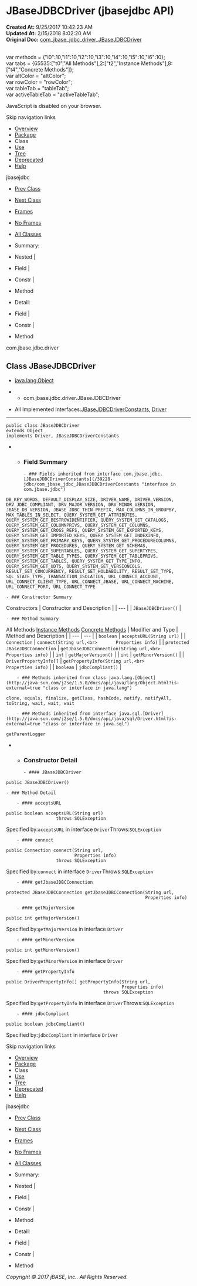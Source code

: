 # JBaseJDBCDriver (jbasejdbc   API)

**Created At:** 9/25/2017 10:42:23 AM  
**Updated At:** 2/15/2018 8:02:20 AM  
**Original Doc:** [com_jbase_jdbc_driver_JBaseJDBCDriver](https://docs.jbase.com/39230-driver/com_jbase_jdbc_driver_JBaseJDBCDriver)  

<!--<br>    try {<br>        if (location.href.indexOf('is-external=true') == -1) {<br>            parent.document.title="JBaseJDBCDriver (jbasejdbc   API)";<br>        }<br>    }<br>    catch(err) {<br>    }<br>//--><br>var methods = {"i0":10,"i1":10,"i2":10,"i3":10,"i4":10,"i5":10,"i6":10};<br>var tabs = {65535:["t0","All Methods"],2:["t2","Instance Methods"],8:["t4","Concrete Methods"]};<br>var altColor = "altColor";<br>var rowColor = "rowColor";<br>var tableTab = "tableTab";<br>var activeTableTab = "activeTableTab";
JavaScript is disabled on your browser.

Skip navigation links

- [Overview](../../../../overview-summary.html)
- [Package](/39230-driver/com_jbase_jdbc_driver_package-summary)
- Class
- [Use](/39231-class-use/com_jbase_jdbc_driver_class-use_JBaseJDBCDriver)
- [Tree](/39230-driver/com_jbase_jdbc_driver_package-tree)
- [Deprecated](../../../../deprecated-list.html)
- [Help](../../../../help-doc.html)


jbasejdbc <br>

- [Prev Class](/39230-driver/com_jbase_jdbc_driver_JBaseDBError "class in com.jbase.jdbc.driver")
- [Next Class](/39230-driver/com_jbase_jdbc_driver_SQLState "class in com.jbase.jdbc.driver")


- [Frames](../../../../index.html?com/jbase/jdbc/driver//39230-driver/com_jbase_jdbc_driver_JBaseJDBCDriver)
- [No Frames](/39230-driver/com_jbase_jdbc_driver_JBaseJDBCDriver)


- [All Classes](../../../../allclasses-noframe.html)


<!--<br>  allClassesLink = document.getElementById("allclasses\_navbar\_top");<br>  if(window==top) {<br>    allClassesLink.style.display = "block";<br>  }<br>  else {<br>    allClassesLink.style.display = "none";<br>  }<br>  //-->

- Summary:
- Nested |
- Field |
- Constr |
- Method


- Detail:
- Field |
- Constr |
- Method

com.jbase.jdbc.driver

## Class JBaseJDBCDriver

- [java.lang.Object](http://java.sun.com/j2se/1.5.0/docs/api/java/lang/Object.html?is-external=true "class or interface in java.lang")
- - com.jbase.jdbc.driver.JBaseJDBCDriver


- All Implemented Interfaces:[JBaseJDBCDriverConstants](/39228-jdbc/com_jbase_jdbc_JBaseJDBCDriverConstants "interface in com.jbase.jdbc"), [Driver](http://java.sun.com/j2se/1.5.0/docs/api/java/sql/Driver.html?is-external=true "class or interface in java.sql")
* * *


```
public class JBaseJDBCDriver
extends Object
implements Driver, JBaseJDBCDriverConstants
```

- - ### Field Summary

        - ### Fields inherited from interface com.jbase.jdbc.[JBaseJDBCDriverConstants](/39228-jdbc/com_jbase_jdbc_JBaseJDBCDriverConstants "interface in com.jbase.jdbc")
`DB_KEY_WORDS, DEFAULT_DISPLAY_SIZE, DRIVER_NAME, DRIVER_VERSION, DRV_JDBC_COMPLIANT, DRV_MAJOR_VERSION, DRV_MINOR_VERSION, JBASE_DB_VERSION, JBASE_JDBC_THIN_PREFIX, MAX_COLUMNS_IN_GROUPBY, MAX_TABLES_IN_SELECT, QUERY_SYSTEM_GET_ATTRIBUTES, QUERY_SYSTEM_GET_BESTROWIDENTIFIER, QUERY_SYSTEM_GET_CATALOGS, QUERY_SYSTEM_GET_COLUMNPRIVS, QUERY_SYSTEM_GET_COLUMNS, QUERY_SYSTEM_GET_CROSS_REFS, QUERY_SYSTEM_GET_EXPORTED_KEYS, QUERY_SYSTEM_GET_IMPORTED_KEYS, QUERY_SYSTEM_GET_INDEXINFO, QUERY_SYSTEM_GET_PRIMARY_KEYS, QUERY_SYSTEM_GET_PROCEDURECOLUMNS, QUERY_SYSTEM_GET_PROCEDURES, QUERY_SYSTEM_GET_SCHEMAS, QUERY_SYSTEM_GET_SUPERTABLES, QUERY_SYSTEM_GET_SUPERTYPES, QUERY_SYSTEM_GET_TABLE_TYPES, QUERY_SYSTEM_GET_TABLEPRIVS, QUERY_SYSTEM_GET_TABLES, QUERY_SYSTEM_GET_TYPE_INFO, QUERY_SYSTEM_GET_UDTS, QUERY_SYSTEM_GET_VERSIONCOLS, RESULT_SET_CONCURRENCY, RESULT_SET_HOLDABILITY, RESULT_SET_TYPE, SQL_STATE_TYPE, TRANSACTION_ISOLATION, URL_CONNECT_ACCOUNT, URL_CONNECT_CLIENT_TYPE, URL_CONNECT_JBASE, URL_CONNECT_MACHINE, URL_CONNECT_PORT, URL_CONNECT_TYPE`


    - ### Constructor Summary


Constructors | Constructor and Description |
| --- |
| `JBaseJDBCDriver()`  |


    - ### Method Summary


All Methods [Instance Methods](javascript:show%282%29;) [Concrete Methods](javascript:show%288%29;) | Modifier and Type | Method and Description |
| --- | --- |
| `boolean` | `acceptsURL(String url)`  |
| `Connection` | `connect(String url,<br>       Properties info)`  |
| `protected JBaseJDBCConnection` | `getJbaseJDBCConnection(String url,<br>                      Properties info)`  |
| `int` | `getMajorVersion()`  |
| `int` | `getMinorVersion()`  |
| `DriverPropertyInfo[]` | `getPropertyInfo(String url,<br>               Properties info)`  |
| `boolean` | `jdbcCompliant()`  |


        - ### Methods inherited from class java.lang.[Object](http://java.sun.com/j2se/1.5.0/docs/api/java/lang/Object.html?is-external=true "class or interface in java.lang")
`clone, equals, finalize, getClass, hashCode, notify, notifyAll, toString, wait, wait, wait`


        - ### Methods inherited from interface java.sql.[Driver](http://java.sun.com/j2se/1.5.0/docs/api/java/sql/Driver.html?is-external=true "class or interface in java.sql")
`getParentLogger`

- - ### Constructor Detail

        - #### JBaseJDBCDriver

```
public JBaseJDBCDriver()
```


    - ### Method Detail

        - #### acceptsURL

```
public boolean acceptsURL(String url)
                   throws SQLException
```
Specified by:`acceptsURL` in interface `Driver`Throws:`SQLException`


        - #### connect

```
public Connection connect(String url,
                          Properties info)
                   throws SQLException
```
Specified by:`connect` in interface `Driver`Throws:`SQLException`


        - #### getJbaseJDBCConnection

```
protected JBaseJDBCConnection getJbaseJDBCConnection(String url,
                                                     Properties info)
```


        - #### getMajorVersion

```
public int getMajorVersion()
```
Specified by:`getMajorVersion` in interface `Driver`


        - #### getMinorVersion

```
public int getMinorVersion()
```
Specified by:`getMinorVersion` in interface `Driver`


        - #### getPropertyInfo

```
public DriverPropertyInfo[] getPropertyInfo(String url,
                                            Properties info)
                                     throws SQLException
```
Specified by:`getPropertyInfo` in interface `Driver`Throws:`SQLException`


        - #### jdbcCompliant

```
public boolean jdbcCompliant()
```
Specified by:`jdbcCompliant` in interface `Driver`

Skip navigation links

- [Overview](../../../../overview-summary.html)
- [Package](/39230-driver/com_jbase_jdbc_driver_package-summary)
- Class
- [Use](/39231-class-use/com_jbase_jdbc_driver_class-use_JBaseJDBCDriver)
- [Tree](/39230-driver/com_jbase_jdbc_driver_package-tree)
- [Deprecated](../../../../deprecated-list.html)
- [Help](../../../../help-doc.html)


jbasejdbc <br>

- [Prev Class](/39230-driver/com_jbase_jdbc_driver_JBaseDBError "class in com.jbase.jdbc.driver")
- [Next Class](/39230-driver/com_jbase_jdbc_driver_SQLState "class in com.jbase.jdbc.driver")


- [Frames](../../../../index.html?com/jbase/jdbc/driver//39230-driver/com_jbase_jdbc_driver_JBaseJDBCDriver)
- [No Frames](/39230-driver/com_jbase_jdbc_driver_JBaseJDBCDriver)


- [All Classes](../../../../allclasses-noframe.html)


<!--<br>  allClassesLink = document.getElementById("allclasses\_navbar\_bottom");<br>  if(window==top) {<br>    allClassesLink.style.display = "block";<br>  }<br>  else {<br>    allClassesLink.style.display = "none";<br>  }<br>  //-->

- Summary:
- Nested |
- Field |
- Constr |
- Method


- Detail:
- Field |
- Constr |
- Method

*Copyright © 2017 jBASE, Inc.. All Rights Reserved.*
